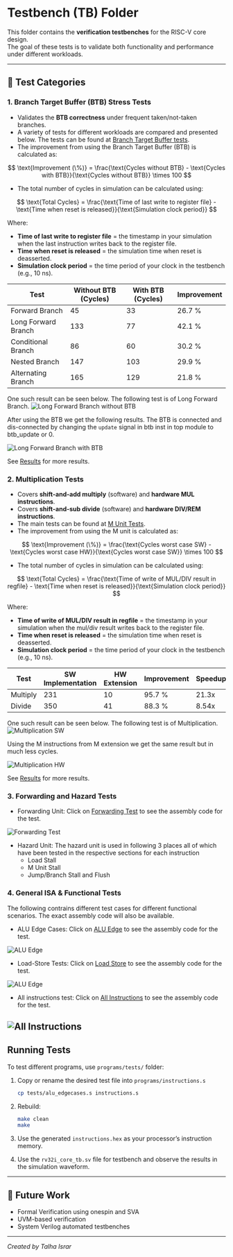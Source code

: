 # Testbench (TB) Folder

This folder contains the **verification testbenches** for the RISC-V core design.  
The goal of these tests is to validate both functionality and performance under different workloads.

---

## 📂 Test Categories

### 1. Branch Target Buffer (BTB) Stress Tests
- Validates the **BTB correctness** under frequent taken/not-taken branches.
- A variety of tests for different workloads are compared and presented below. The tests can be found at [Branch Target Buffer tests](../programs/tests/btb/).
- The improvement from using the Branch Target Buffer (BTB) is calculated as:

$$
\text{Improvement (\%)} = \frac{\text{Cycles without BTB} - \text{Cycles with BTB}}{\text{Cycles without BTB}} \times 100
$$

- The total number of cycles in simulation can be calculated using:

$$
\text{Total Cycles} = \frac{\text{Time of last write to register file} - \text{Time when reset is released}}{\text{Simulation clock period}}
$$

Where:

* **Time of last write to register file** = the timestamp in your simulation when the last instruction writes back to the register file.
* **Time when reset is released** = the simulation time when reset is deasserted.
* **Simulation clock period** = the time period of your clock in the testbench (e.g., 10 ns).

| Test               | Without BTB (Cycles) | With BTB (Cycles) | Improvement |
| ------------------ | -------------------- |------------------ |------------ |
| Forward Branch     |         45           |        33         |    26.7 %   |
| Long Forward Branch|         133          |        77         |    42.1 %   |
| Conditional Branch |         86           |        60         |    30.2 %   |
| Nested Branch      |         147          |        103        |    29.9 %   |
| Alternating Branch |         165          |        129        |    21.8 %   |

One such result can be seen below. The following test is of Long Forward Branch.
![Long Forward Branch without BTB](../imgs/tests/btb/long_forward_without_btb.png)

After using the BTB we get the following results. The BTB is connected and dis-connected by changing the `update` signal in btb inst in top module to btb_update or 0.

![Long Forward Branch with BTB](../imgs/tests/btb/long_forward_btb.png)

See [Results](../imgs/tests/btb/) for more results.

### 2. Multiplication Tests
- Covers **shift-and-add multiply** (software) and **hardware MUL instructions**.
- Covers **shift-and-sub divide** (software) and **hardware DIV/REM instructions**.
- The main tests can be found at [M Unit Tests](../programs/tests/m_unit/).
- The improvement from using the M unit is calculated as:

$$
\text{Improvement (\%)} = \frac{\text{Cycles worst case SW} - \text{Cycles worst case HW}}{\text{Cycles worst case SW}} \times 100
$$

- The total number of cycles in simulation can be calculated using:

$$
\text{Total Cycles} = \frac{\text{Time of write of MUL/DIV result in regfile} - \text{Time when reset is released}}{\text{Simulation clock period}}
$$

Where:

* **Time of write of MUL/DIV result in regfile** = the timestamp in your simulation when the mul/div result writes back to the register file.
* **Time when reset is released** = the simulation time when reset is deasserted.
* **Simulation clock period** = the time period of your clock in the testbench (e.g., 10 ns).

| Test         | SW Implementation | HW Extension | Improvement | Speedup |
| ------------ | ----------------- | ------------ | ----------- | ------- |
| Multiply     |        231        |      10      |    95.7 %   |  21.3x  |
| Divide       |        350        |      41      |    88.3 %   |  8.54x  |

One such result can be seen below. The following test is of Multiplication.
![Multiplication SW](../imgs/tests/m_unit/mul_sw.png)

Using the M instructions from M extension we get the same result but in much less cycles.

![Multiplication HW](../imgs/tests/m_unit/mul_hw.png)

See [Results](../imgs/tests/m_unit/) for more results.

### 3. Forwarding and Hazard Tests

- Forwarding Unit: Click on [Forwarding Test](../programs/basic_instructions/forwarding_test.s) to see the assembly code for the test.

![Forwarding Test](../imgs/tests/general/forwarding_test.png)

- Hazard Unit: The hazard unit is used in following 3 places all of which have been tested in the respective sections for each instruction
   - Load Stall
   - M Unit Stall
   - Jump/Branch Stall and Flush

### 4. General ISA & Functional Tests
The following contrains different test cases for different functional scenarios. The exact assembly code will also be available.

- ALU Edge Cases: Click on [ALU Edge](../programs/basic_instructions/alu_edgecases.s) to see the assembly code for the test.

![ALU Edge](../imgs/tests/general/alu_edge.png)

- Load-Store Tests: Click on [Load Store](../programs/basic_instructions/load_store_test.s) to see the assembly code for the test.

![ALU Edge](../imgs/tests/general/load_store.png)

- All instructions test: Click on [All Instructions](../programs/basic_instructions/all_instructions.s) to see the assembly code for the test.

![All Instructions](../imgs/tests/general/overall_test.png)
---

## Running Tests

To test different programs, use `programs/tests/` folder:

1. Copy or rename the desired test file into `programs/instructions.s`

   ```bash
   cp tests/alu_edgecases.s instructions.s
   ```
2. Rebuild:

   ```bash
   make clean
   make
   ```
3. Use the generated `instructions.hex` as your processor’s instruction memory.

4. Use the `rv32i_core_tb.sv` file for testbench and observe the results in the simulation waveform.

---

## 📌 Future Work

* Formal Verification using onespin and SVA
* UVM-based verification
* System Verilog automated testbenches

---

*Created by Talha Israr*
